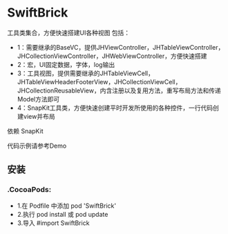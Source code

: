 # SwiftBrick
工具类集合，方便快速搭建UI各种视图
包括：
  * 1：需要继承的BaseVC，提供JHViewController，JHTableViewController，JHCollectionViewController，JHWebViewController，方便快速搭建
  * 2：宏，UI固定数据，字体，log输出
  * 3：工具视图，提供需要继承的JHTableViewCell，JHTableViewHeaderFooterView，JHCollectionViewCell，JHCollectionReusableView，内含注册以及复用方法，重写布局方法和传递Model方法即可
  * 4：SnapKit工具类，方便快速创建平时开发所使用的各种控件，一行代码创建view并布局

依赖  SnapKit 

代码示例请参考Demo

##  安装
### .CocoaPods:<br>
*   1.在 Podfile 中添加 pod 'SwiftBrick'<br>
*   2.执行 pod install 或 pod update<br>
*   3.导入 #import SwiftBrick
